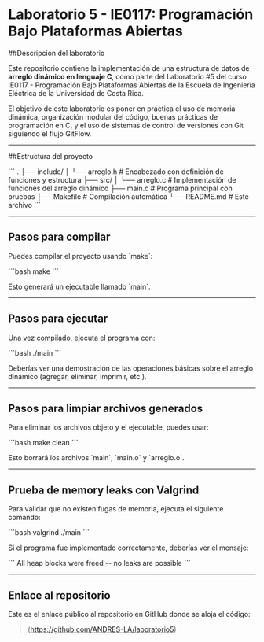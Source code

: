 # Laboratorio 5 - IE0117: Programación Bajo Plataformas Abiertas

##Descripción del laboratorio

Este repositorio contiene la implementación de una estructura de datos de **arreglo dinámico en lenguaje C**, como parte del Laboratorio #5 del curso IE0117 - Programación Bajo Plataformas Abiertas de la Escuela de Ingeniería Eléctrica de la Universidad de Costa Rica.

El objetivo de este laboratorio es poner en práctica el uso de memoria dinámica, organización modular del código, buenas prácticas de programación en C, y el uso de sistemas de control de versiones con Git siguiendo el flujo GitFlow.

---

##Estructura del proyecto

\`\`\`
.
├── include/
│   └── arreglo.h           # Encabezado con definición de funciones y estructura
├── src/
│   └── arreglo.c           # Implementación de funciones del arreglo dinámico
├── main.c                  # Programa principal con pruebas
├── Makefile                # Compilación automática
└── README.md               # Este archivo
\`\`\`

---

## Pasos para compilar

Puedes compilar el proyecto usando \`make\`:

\`\`\`bash
make
\`\`\`

Esto generará un ejecutable llamado \`main\`.

---

## Pasos para ejecutar

Una vez compilado, ejecuta el programa con:

\`\`\`bash
./main
\`\`\`

Deberías ver una demostración de las operaciones básicas sobre el arreglo dinámico (agregar, eliminar, imprimir, etc.).

---

## Pasos para limpiar archivos generados

Para eliminar los archivos objeto y el ejecutable, puedes usar:

\`\`\`bash
make clean
\`\`\`

Esto borrará los archivos \`main\`, \`main.o\` y \`arreglo.o\`.

---

## Prueba de memory leaks con Valgrind

Para validar que no existen fugas de memoria, ejecuta el siguiente comando:

\`\`\`bash
valgrind ./main
\`\`\`

Si el programa fue implementado correctamente, deberías ver el mensaje:

\`\`\`
All heap blocks were freed -- no leaks are possible
\`\`\`

---

## Enlace al repositorio

Este es el enlace público al repositorio en GitHub donde se aloja el código:

> (https://github.com/ANDRES-LA/laboratorio5)




